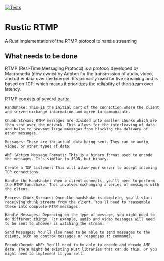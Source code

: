[![Tests](https://github.com/Retrokiller543/rustic_rtmp/actions/workflows/rust.yml/badge.svg?branch=master)](https://github.com/Retrokiller543/rustic_rtmp/actions/workflows/rust.yml)
# Rustic RTMP

A Rust implementation of the RTMP protocol to handle streaming.

## What needs to be done
RTMP (Real-Time Messaging Protocol) is a protocol developed by Macromedia (now owned by Adobe) for the transmission of audio, video, and other data over the Internet. It's primarily used for live streaming and is based on TCP, which means it prioritizes the reliability of the stream over latency.

RTMP consists of several parts:

    Handshake: This is the initial part of the connection where the client and server exchange information and agree to communicate.

    Chunk Stream: RTMP messages are divided into smaller chunks which are then sent over the network. This allows for the interleaving of data and helps to prevent large messages from blocking the delivery of other messages.

    Messages: These are the actual data being sent. They can be audio, video, or other types of data.

    AMF (Action Message Format): This is a binary format used to encode the messages. It's similar to JSON, but binary.

    Create a TCP Listener: This will allow your server to accept incoming TCP connections.

    Handle the Handshake: When a client connects, you'll need to perform the RTMP handshake. This involves exchanging a series of messages with the client.

    Process Chunk Streams: Once the handshake is complete, you'll start receiving chunk streams from the client. You'll need to reassemble these into complete RTMP messages.

    Handle Messages: Depending on the type of message, you might need to do different things. For example, audio and video messages will need to be sent to whoever is watching the stream.

    Send Messages: You'll also need to be able to send messages to the client, such as control messages or responses to commands.

    Encode/Decode AMF: You'll need to be able to encode and decode AMF data. There might be existing Rust libraries that can do this, or you might need to implement it yourself.

